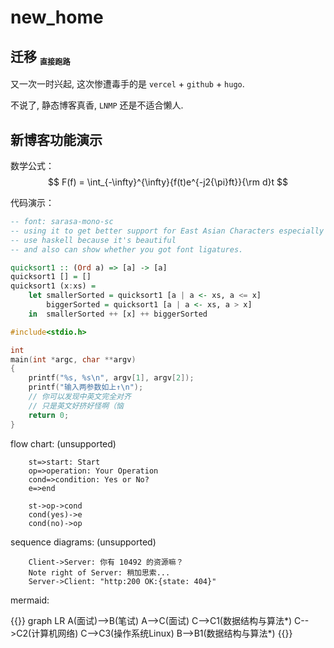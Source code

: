 # new_home


## 迁移 <sub><small><small>直接跑路</small></small></sub>

又一次一时兴起, 这次惨遭毒手的是 `vercel` + `github` + `hugo`.

不说了, 静态博客真香, <abbr>`LNMP`</abbr> 还是不适合懒人.

## 新博客功能演示

数学公式：
$$
    F(f) = \int_{-\infty}^{\infty}{f(t)e^{-j2{\pi}ft}}{\rm d}t
$$

代码演示：

```haskell
-- font: sarasa-mono-sc
-- using it to get better support for East Asian Characters especially Simplified Chinese.
-- use haskell because it's beautiful
-- and also can show whether you got font ligatures.

quicksort1 :: (Ord a) => [a] -> [a]
quicksort1 [] = []
quicksort1 (x:xs) =
    let smallerSorted = quicksort1 [a | a <- xs, a <= x]
        biggerSorted = quicksort1 [a | a <- xs, a > x]
    in  smallerSorted ++ [x] ++ biggerSorted

```

```c
#include<stdio.h>

int
main(int *argc, char **argv)
{
    printf("%s, %s\n", argv[1], argv[2]);
    printf("输入两参数如上↑\n");
    // 你可以发现中英文完全对齐
    // 只是英文好挤好怪啊（恼
    return 0;
}
```

flow chart: (unsupported)

```flow
    st=>start: Start
    op=>operation: Your Operation
    cond=>condition: Yes or No?
    e=>end

    st->op->cond
    cond(yes)->e
    cond(no)->op
```

sequence diagrams: (unsupported)

```sequence
    Client->Server: 你有 10492 的资源嘛？
    Note right of Server: 稍加思索...
    Server->Client: "http:200 OK:{state: 404}"
```

mermaid: 

{{<mermaid>}}
graph LR
A(面试)-->B(笔试)
A-->C(面试)
C-->C1(数据结构与算法*)
C-->C2(计算机网络)
C-->C3(操作系统Linux)
B-->B1(数据结构与算法*)
{{</mermaid>}}

